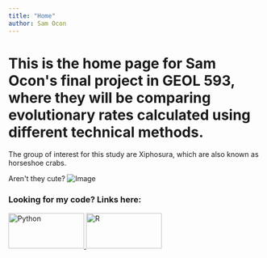 ```yaml
---
title: "Home"
author: Sam Ocon
---
```


# This is the home page for Sam Ocon's final project in GEOL 593, where they will be comparing evolutionary rates calculated using different technical methods. 

The group of interest for this study are Xiphosura, which are also known as horseshoe crabs.

Aren't they cute?
![Image](https://ichef.bbci.co.uk/news/976/cpsprodpb/9F1A/production/_113303704_7bb94451-94ea-4c6f-8956-74c43fa304d6.jpg)

### Looking for my code? Links here:
<a href="https://user-images.githubusercontent.com/54362677/113918938-00998a00-97b1-11eb-96ff-20143ff0cc64.png">
         <img alt="Python" src="https://www.python.org/static/community_logos/python-logo-master-v3-TM-flattened.png"
         width=150" height="70"> </a>

<a href="https://sbocon.github.io/geol593/Teaching_R">
         <img alt="R" src="https://www.r-project.org/logo/Rlogo.svg"
         width=150" height="70"> </a>
                               
